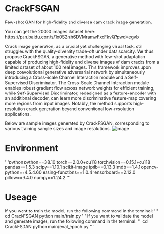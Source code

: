 # CrackFSGAN
Few-shot GAN for high-fidelity and diverse dam crack image generation.

You can get the 20000 images dataset here:
https://pan.baidu.com/s/1x0S2njh6DVMramwFxcFkvQ?pwd=egvb 

Crack image generation, as a crucial yet challenging visual task, still struggles with the quality-diversity trade-off under data scarcity. We thus propose CrackFSGAN, a generative method with few-shot adaptation capable of producing high-fidelity and diverse images of dam cracks from a limited dataset of about 100 real images. This framework improves upon deep convolutional generative adversarial network by simultaneously introducing a Cross-Scale Channel Interaction module and a Self-Supervised Discriminator. The Cross-Scale Channel Interaction module enables robust gradient flow across network weights for efficient training, while Self-Supervised Discriminator, redesigned as a feature-encoder with an additional decoder, can learn more discriminative feature-map covering more regions from input images. Notably, the method supports high-resolution crack generation beyond conventional low-resolution applications. 

Below are sample images generated by CrackFSGAN, corresponding to various training sample sizes and image resolutions.
![image](https://github.com/Zeusward1939/CrackFSGAN/blob/main/Figures/Example%20of%20Crack%20Image%20Generation_low.jpg)

# Environment
'''python
  python==3.8.10
  torch==2.0.0+cu118
  torchvision==0.15.1+cu118
  pandas==1.5.3
  scipy==1.10.1
  scikit-image
  ipdb==0.13.3
  lmdb==1.4.1
  opencv-python==4.5.4.60
  easing-functions==1.0.4
  tensorboard==2.12.0
  pillow==9.4.0
  numpy==1.24.2
'''

# Useage
If you want to train the model, run the following command in the terminal:
'''
cd CrackFSGAN
python main/train.py
'''
If you want to validate the model and generate images, run the following command in the terminal:
'''
cd CrackFSGAN
python main/eval_epoch.py
'''
